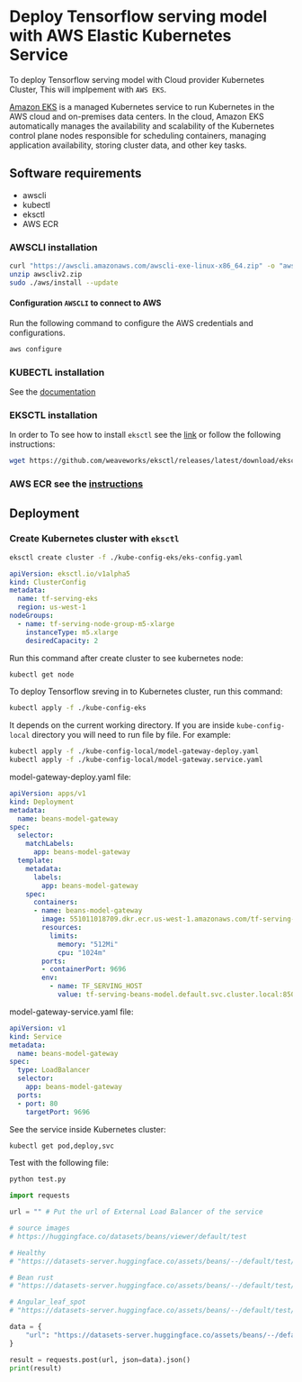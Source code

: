 # Deploy Tensorflow serving model with AWS Elastic Kubernetes Service

To deploy Tensorflow serving model with Cloud provider Kubernetes Cluster, This will implpement with `AWS EKS`.

[Amazon EKS](https://aws.amazon.com/eks/) is a managed Kubernetes service to run Kubernetes in the AWS cloud and on-premises data centers. In the cloud, Amazon EKS automatically manages the availability and scalability of the Kubernetes control plane nodes responsible for scheduling containers, managing application availability, storing cluster data, and other key tasks.

## Software requirements

- awscli
- kubectl
- eksctl
- AWS ECR

### AWSCLI installation

```bash
curl "https://awscli.amazonaws.com/awscli-exe-linux-x86_64.zip" -o "awscliv2.zip"
unzip awscliv2.zip
sudo ./aws/install --update
```

#### Configuration `AWSCLI` to connect to AWS

Run the following command to configure the AWS credentials and configurations.

```bash
aws configure
```

### KUBECTL installation

See the [documentation](https://kubernetes.io/docs/tasks/tools/install-kubectl-linux/)

### EKSCTL installation

In order to To see how to install `eksctl` see the [link](https://docs.aws.amazon.com/eks/latest/userguide/eksctl.html) or follow the following instructions:

```bash
wget https://github.com/weaveworks/eksctl/releases/latest/download/eksctl_$(uname -s)_amd64.tar.gz | tar xzfv eksctl_Linux_amd64.tag.gz
```

### AWS ECR see the [instructions]()

## Deployment

### Create Kubernetes cluster with `eksctl`

```bash
eksctl create cluster -f ./kube-config-eks/eks-config.yaml
```

```eks-config.yaml
apiVersion: eksctl.io/v1alpha5
kind: ClusterConfig
metadata:
  name: tf-serving-eks
  region: us-west-1
nodeGroups:
  - name: tf-serving-node-group-m5-xlarge
    instanceType: m5.xlarge
    desiredCapacity: 2
```

Run this command after create cluster to see kubernetes node:

```bash
kubectl get node
```

To deploy Tensorflow sreving in to Kubernetes cluster, run this command:

```bash
kubectl apply -f ./kube-config-eks
```

It depends on the current working directory. If you are inside `kube-config-local` directory you will need to run file by file. For example:

```bash
kubectl apply -f ./kube-config-local/model-gateway-deploy.yaml
kubectl apply -f ./kube-config-local/model-gateway.service.yaml
```

model-gateway-deploy.yaml file:

```model-gateway-deploy.yaml
apiVersion: apps/v1
kind: Deployment
metadata:
  name: beans-model-gateway
spec:
  selector:
    matchLabels:
      app: beans-model-gateway
  template:
    metadata:
      labels:
        app: beans-model-gateway
    spec:
      containers:
      - name: beans-model-gateway
        image: 551011018709.dkr.ecr.us-west-1.amazonaws.com/tf-serving-img:beans-model-gateway-v02
        resources:
          limits:
            memory: "512Mi"
            cpu: "1024m"
        ports:
        - containerPort: 9696
        env:
          - name: TF_SERVING_HOST
            value: tf-serving-beans-model.default.svc.cluster.local:8500

```

model-gateway-service.yaml file:

```model-gateway.service.yaml
apiVersion: v1
kind: Service
metadata:
  name: beans-model-gateway
spec:
  type: LoadBalancer
  selector:
    app: beans-model-gateway
  ports:
  - port: 80
    targetPort: 9696
```

See the service inside Kubernetes cluster:

```bash
kubectl get pod,deploy,svc
```

Test with the following file:

```bash
python test.py
```

```python
import requests

url = "" # Put the url of External Load Balancer of the service

# source images
# https://huggingface.co/datasets/beans/viewer/default/test

# Healthy
# "https://datasets-server.huggingface.co/assets/beans/--/default/test/98/image/image.jpg"

# Bean rust
# "https://datasets-server.huggingface.co/assets/beans/--/default/test/84/image/image.jpg"

# Angular_leaf_spot
# "https://datasets-server.huggingface.co/assets/beans/--/default/test/24/image/image.jpg"

data = {
    "url": "https://datasets-server.huggingface.co/assets/beans/--/default/test/84/image/image.jpg"
}

result = requests.post(url, json=data).json()
print(result)
```

